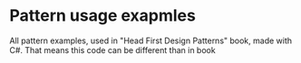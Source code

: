 # Pattern usage exapmles 
All pattern examples, used in "Head First Design Patterns" book,
made with С#. That means this code can be different than in book
